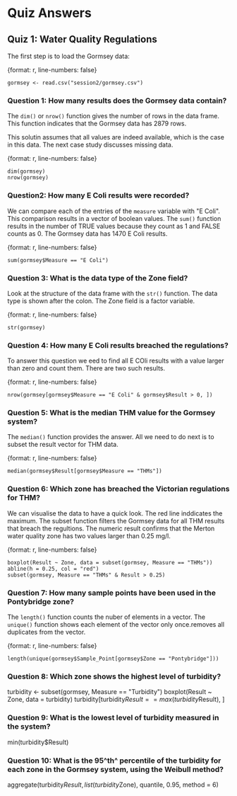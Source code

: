 
# Quiz Answers
## Quiz 1: Water Quality Regulations
The first step is to load the Gormsey data:

{format: r, line-numbers: false}
```
gormsey <- read.csv("session2/gormsey.csv")
```
### Question 1: How many results does the Gormsey data contain?
The `dim()` or `nrow()` function gives the number of rows in the data frame. This function indicates that the Gormsey data has 2879 rows.

This solutin assumes that all values are indeed available, which is the case in this data. The next case study discusses missing data.

{format: r, line-numbers: false}
```
dim(gormsey)
nrow(gormsey)
```

### Question2: How many E Coli results were recorded?
We can compare each of the entries of the `measure` variable with "E Coli". This comparison results in a vector of boolean values. The `sum()` function results in the number of TRUE values because they count as 1 and FALSE counts as 0. The Gormsey data has 1470 E Coli results.

{format: r, line-numbers: false}
```
sum(gormsey$Measure == "E Coli")
```

### Question 3: What is the data type of the Zone field?
Look at the structure of the data frame with the `str()` function. The data type is shown after the colon. The Zone field is a factor variable.

{format: r, line-numbers: false}
```
str(gormsey)
```

### Question 4: How many E Coli results breached the regulations?
To answer this question we eed to find all E COli results with a value larger than zero and count them. There are two such results.

{format: r, line-numbers: false}
```
nrow(gormsey[gormsey$Measure == "E Coli" & gormsey$Result > 0, ])
```

### Question 5: What is the median THM value for the Gormsey system?
The `median()` function provides the answer. All we need to do next is to subset the result vector for THM data.

{format: r, line-numbers: false}
```
median(gormsey$Result[gormsey$Measure == "THMs"])
```

### Question 6: Which zone has breached the Victorian regulations for THM?
We can visualise the data to have a quick look. The red line inddicates the maximum. 
The subset function filters the Gormsey data for all THM results that breach the regultions. The numeric result confirms that the Merton water quality zone has two values larger than 0.25 mg/l.

{format: r, line-numbers: false}
```
boxplot(Result ~ Zone, data = subset(gormsey, Measure == "THMs"))
abline(h = 0.25, col = "red")
subset(gormsey, Measure == "THMs" & Result > 0.25)
```

### Question 7: How many sample points have been used in the Pontybridge zone?
The `length()` function counts the nuber of elements in a vector. The `unique()` function shows each element of the vector only once.removes all duplicates from the vector.

{format: r, line-numbers: false}
```
length(unique(gormsey$Sample_Point[gormsey$Zone == "Pontybridge"]))
```

### Question 8: Which zone shows the highest level of turbidity?
turbidity <- subset(gormsey, Measure == "Turbidity")
boxplot(Result ~ Zone, data = turbidity)
turbidity[turbidity$Result == max(turbidity$Result), ]

### Question 9: What is the lowest level of turbidity measured in the system?
min(turbidity$Result)

### Question 10: What is the 95^th^ percentile of the turbidity for each zone in the Gormsey system, using the Weibull method?
aggregate(turbidity$Result, list(turbidity$Zone), quantile, 0.95, method = 6)



